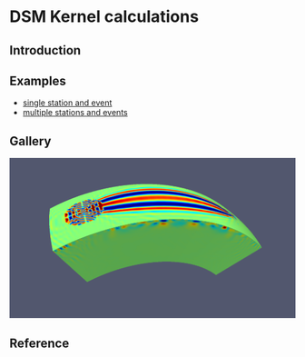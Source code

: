 # DSM Kernel calculations

## Introduction

## Examples
 * [single station and event](examples/example_1station_1event/README.md)
 * [multiple stations and events](examples/example_214km/README.md)

## Gallery
![3D visualization of a kernel](util/kernel1.png)

## Reference
